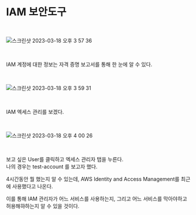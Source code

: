 # IAM 보안도구

<br>

![스크린샷 2023-03-18 오후 3 57 36](https://user-images.githubusercontent.com/81137234/226090480-3f79779f-1f1f-4f92-98b8-aa765ab987c6.png)

<br>

IAM 계정에 대한 정보는 자격 증명 보고서를 통해 한 눈에 알 수 있다.

<br>

![스크린샷 2023-03-18 오후 3 59 31](https://user-images.githubusercontent.com/81137234/226090566-bdd68316-3120-4997-a2a4-fca1a5908aa3.png)

<br>

IAM 엑세스 관리를 보겠다.

<br>

![스크린샷 2023-03-18 오후 4 00 26](https://user-images.githubusercontent.com/81137234/226090600-7c6aa8f3-b84a-4839-b72d-a3b49e59910f.png)

<br>

보고 싶은 User를 클릭하고 엑세스 관리자 탭을 누른다.  
나의 경우는 test-account 를 보고자 했다.  

4시간동안 뭘 했는지 알 수 있는데, AWS Identity and Access Management를 최근에 사용했다고 나온다.  

이를 통해 IAM 관리자가 어느 서비스를 사용하는지, 그리고 어느 서비스를 막아야하고 허용해햐하는지 알 수 있을 것이다.

<br>
